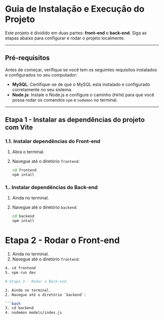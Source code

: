 # Guia de Instalação e Execução do Projeto

Este projeto é dividido em duas partes: **front-end** e **back-end**. Siga as etapas abaixo para configurar e rodar o projeto localmente.

---

## Pré-requisitos

Antes de começar, verifique se você tem os seguintes requisitos instalados e configurados no seu computador:

- **MySQL**: Certifique-se de que o MySQL está instalado e configurado corretamente no seu sistema.
- **Node.js**: Instale o Node.js e configure o caminho (`PATH`) para que você possa rodar os comandos `npm` e `nodemon` no terminal.

---

## Etapa 1 - Instalar as dependências do projeto com Vite

### 1.1. Instalar dependências do Front-end

1. Abra o terminal.
2. Navegue até o diretório `frontend`:

   ```bash
   cd frontend
   npm intall

### 1.. Instalar dependências do Back-end

1. Ainda no terminal.
2. Navegue até o diretório `backend`:

   ```bash
   cd backend
   npm intall

# Etapa 2 - Rodar o Front-end

1. Ainda no terminal.
2. Navegue até o diretório `frontend`:

```bash
4. cd frontend
5. npm run dev

# Etapa 3 - Rodar o Back-end

1. Ainda no terminal.
2. Navegue até o diretório `backend`:

```bash
3. cd backend
4. nodemon models/index.js

   
